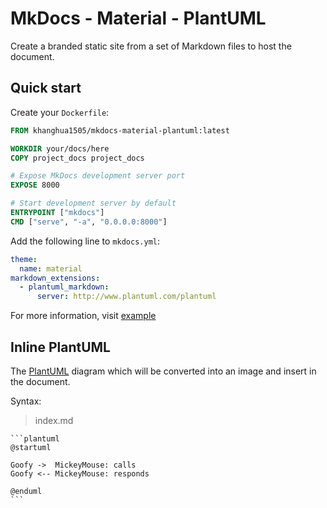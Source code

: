# MkDocs - Material - PlantUML

Create a branded static site from a set of Markdown files to host the document.

## Quick start

Create your `Dockerfile`:

```Dockerfile
FROM khanghua1505/mkdocs-material-plantuml:latest

WORKDIR your/docs/here
COPY project_docs project_docs

# Expose MkDocs development server port
EXPOSE 8000

# Start development server by default
ENTRYPOINT ["mkdocs"]
CMD ["serve", "-a", "0.0.0.0:8000"]
```

Add the following line to `mkdocs.yml`:

```yaml
theme:
  name: material
markdown_extensions:
  - plantuml_markdown:
      server: http://www.plantuml.com/plantuml
```

For more information, visit [example](https://github.com/khanghua1505/mkdocs-material-plantuml/example)

## Inline PlantUML

The [PlantUML](https://plantuml.com/) diagram which will be converted into an image and insert in the document.

Syntax:

> index.md

    ```plantuml
    @startuml

    Goofy ->  MickeyMouse: calls
    Goofy <-- MickeyMouse: responds

    @enduml
    ```
